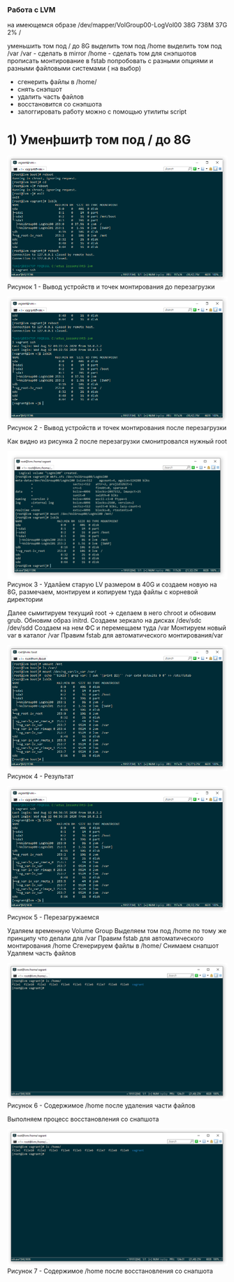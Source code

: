 ### Работа с LVM

на имеющемся образе
/dev/mapper/VolGroup00-LogVol00 38G 738M 37G 2% /

уменьшить том под / до 8G
выделить том под /home
выделить том под /var
/var - сделать в mirror
/home - сделать том для снэпшотов
прописать монтирование в fstab
попробовать с разными опциями и разными файловыми системами ( на выбор)
- сгенерить файлы в /home/
- снять снэпшот
- удалить часть файлов
- восстановится со снэпшота
- залоггировать работу можно с помощью утилиты script



# 1) Уменþшитþ том под / до 8G


![](pics/1.png)
Рисунок 1 - Вывод устройств и точек монтирования до перезагрузки


![](pics/2.png)
Рисунок 2 - Вывод устройств и точек монтирования после перезагрузки


Как видно из рисунка 2 после перезагрузки смонитровался нужный root



![](pics/3.png)
Рисунок 3 - Удалāем старую LV размером в 40G и создаем новую на 8G, размечаем, монтируем и копируем туда файлы с корневой директории




Далее сымитируем текущий root -> сделаем в него chroot и обновим grub. Обновим образ initrd.
Создаем зеркало на дисках /dev/sdc /dev/sdd
Создаем на нем ФС и перемещаем туда /var
Монтируем новый var в каталог /var
Правим fstab для автоматического монтирования/var


![](pics/4.png)
Рисунок 4 - Результат



![](pics/5.png)
Рисунок 5 - Перезагружаемся



Удаляем временную Volume Group
Выделяем том под /home по тому же принципу что делали для /var
Правим fstab для автоматического монтирования /home
Сгенерируем файлы в /home/
Снимаем снапшот
Удаляем часть файлов


![](pics/6.png)
Рисунок 6 - Содержимое /home после удаления части файлов



Выполняем процесс восстановления со снапшота

![](pics/6.png)
Рисунок 7 - Содержимое /home после восстановления со снапшота